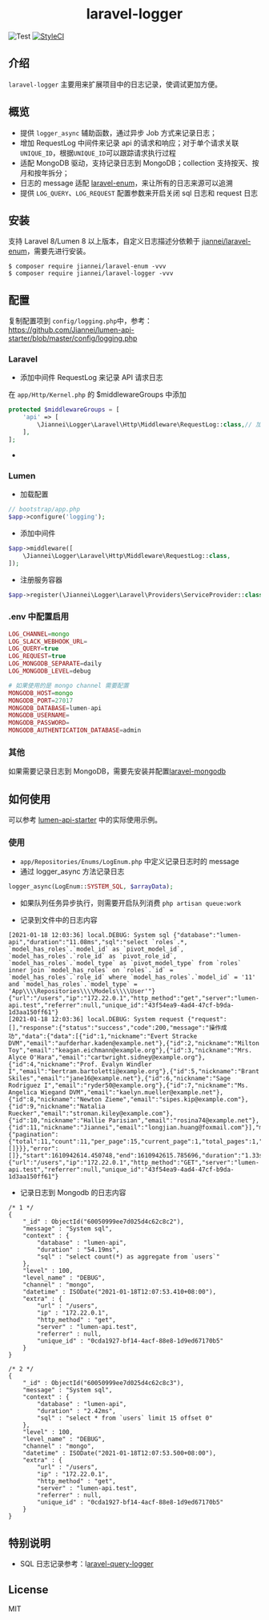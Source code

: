 <h1 align="center"> laravel-logger </h1>

![Test](https://github.com/Jiannei/laravel-logger/workflows/Test/badge.svg)
[![StyleCI](https://github.styleci.io/repos/317144680/shield?branch=main)](https://github.styleci.io/repos/317144680?branch=main)

## 介绍

`laravel-logger` 主要用来扩展项目中的日志记录，使调试更加方便。

## 概览

- 提供 `logger_async` 辅助函数，通过异步 Job 方式来记录日志；
- 增加 RequestLog 中间件来记录 api 的请求和响应；对于单个请求关联 `UNIQUE_ID`，根据`UNIQUE_ID`可以跟踪请求执行过程
- 适配 MongoDB 驱动，支持记录日志到 MongoDB；collection 支持按天、按月和按年拆分；
- 日志的 message 适配 [laravel-enum](https://github.com/Jiannei/laravel-enum)，来让所有的日志来源可以追溯
- 提供 `LOG_QUERY`、`LOG_REQUEST` 配置参数来开启关闭 sql 日志和 request 日志

## 安装

支持 Laravel 8/Lumen 8 以上版本，自定义日志描述分依赖于  [jiannei/laravel-enum](https://github.com/Jiannei/laravel-enum)，需要先进行安装。


```shell
$ composer require jiannei/laravel-enum -vvv
$ composer require jiannei/laravel-logger -vvv
```


## 配置

复制配置项到 `config/logging.php`中，参考：https://github.com/Jiannei/lumen-api-starter/blob/master/config/logging.php

### Laravel

- 添加中间件 RequestLog 来记录 API 请求日志

在 `app/Http/Kernel.php` 的 $middlewareGroups 中添加

```php
protected $middlewareGroups = [
    'api' => [
        \Jiannei\Logger\Laravel\Http\Middleware\RequestLog::class,// 加在这个地方
    ],
];
```

-

### Lumen

- 加载配置

```php
// bootstrap/app.php
$app->configure('logging');
```

- 添加中间件

```php
$app->middleware([
    \Jiannei\Logger\Laravel\Http\Middleware\RequestLog::class,
]);

```

- 注册服务容器

```php
$app->register(\Jiannei\Logger\Laravel\Providers\ServiceProvider::class);
```

### .env 中配置启用

```php
LOG_CHANNEL=mongo
LOG_SLACK_WEBHOOK_URL=
LOG_QUERY=true
LOG_REQUEST=true
LOG_MONGODB_SEPARATE=daily
LOG_MONGODB_LEVEL=debug

# 如果使用的是 mongo channel 需要配置
MONGODB_HOST=mongo
MONGODB_PORT=27017
MONGODB_DATABASE=lumen-api
MONGODB_USERNAME=
MONGODB_PASSWORD=
MONGODB_AUTHENTICATION_DATABASE=admin
```

### 其他

如果需要记录日志到 MongoDB，需要先安装并配置[laravel-mongodb](https://github.com/jenssegers/laravel-mongodb)

## 如何使用

可以参考 [lumen-api-starter](https://github.com/Jiannei/lumen-api-starter) 中的实际使用示例。

### 使用

- `app/Repositories/Enums/LogEnum.php` 中定义记录日志时的 message
- 通过 logger_async 方法记录日志

```php
logger_async(LogEnum::SYSTEM_SQL, $arrayData);
```

- 如果队列任务异步执行，则需要开启队列消费 `php artisan queue:work`

- 记录到文件中的日志内容

```
[2021-01-18 12:03:36] local.DEBUG: System sql {"database":"lumen-api","duration":"11.08ms","sql":"select `roles`.*, `model_has_roles`.`model_id` as `pivot_model_id`, `model_has_roles`.`role_id` as `pivot_role_id`, `model_has_roles`.`model_type` as `pivot_model_type` from `roles` inner join `model_has_roles` on `roles`.`id` = `model_has_roles`.`role_id` where `model_has_roles`.`model_id` = '11' and `model_has_roles`.`model_type` = 'App\\\\Repositories\\\\Models\\\\User'"} {"url":"/users","ip":"172.22.0.1","http_method":"get","server":"lumen-api.test","referrer":null,"unique_id":"43f54ea9-4ad4-47cf-b9da-1d3aa150ff61"}
[2021-01-18 12:03:36] local.DEBUG: System request {"request":[],"response":{"status":"success","code":200,"message":"操作成功","data":{"data":[{"id":1,"nickname":"Evert Stracke DVM","email":"aufderhar.kaden@example.net"},{"id":2,"nickname":"Milton Toy","email":"keagan.eichmann@example.org"},{"id":3,"nickname":"Mrs. Alyce O'Hara","email":"cartwright.sidney@example.org"},{"id":4,"nickname":"Prof. Evalyn Windler I","email":"bertram.bartoletti@example.org"},{"id":5,"nickname":"Brant Skiles","email":"jane16@example.net"},{"id":6,"nickname":"Sage Rodriguez I","email":"ryder50@example.org"},{"id":7,"nickname":"Ms. Angelica Wiegand DVM","email":"kaelyn.mueller@example.net"},{"id":8,"nickname":"Newton Zieme","email":"sipes.kip@example.com"},{"id":9,"nickname":"Natalia Ruecker","email":"stroman.kiley@example.com"},{"id":10,"nickname":"Hallie Parisian","email":"rosina74@example.net"},{"id":11,"nickname":"Jiannei","email":"longjian.huang@foxmail.com"}],"meta":{"pagination":{"total":11,"count":11,"per_page":15,"current_page":1,"total_pages":1,"links":[]}}},"error":[]},"start":1610942614.450748,"end":1610942615.785696,"duration":"1.33s"} {"url":"/users","ip":"172.22.0.1","http_method":"GET","server":"lumen-api.test","referrer":null,"unique_id":"43f54ea9-4ad4-47cf-b9da-1d3aa150ff61"}
```

- 记录日志到 Mongodb 的日志内容

```
/* 1 */
{
    "_id" : ObjectId("60050999ee7d025d4c62c8c2"),
    "message" : "System sql",
    "context" : {
        "database" : "lumen-api",
        "duration" : "54.19ms",
        "sql" : "select count(*) as aggregate from `users`"
    },
    "level" : 100,
    "level_name" : "DEBUG",
    "channel" : "mongo",
    "datetime" : ISODate("2021-01-18T12:07:53.410+08:00"),
    "extra" : {
        "url" : "/users",
        "ip" : "172.22.0.1",
        "http_method" : "get",
        "server" : "lumen-api.test",
        "referrer" : null,
        "unique_id" : "0cda1927-bf14-4acf-88e8-1d9ed67170b5"
    }
}

/* 2 */
{
    "_id" : ObjectId("60050999ee7d025d4c62c8c3"),
    "message" : "System sql",
    "context" : {
        "database" : "lumen-api",
        "duration" : "2.42ms",
        "sql" : "select * from `users` limit 15 offset 0"
    },
    "level" : 100,
    "level_name" : "DEBUG",
    "channel" : "mongo",
    "datetime" : ISODate("2021-01-18T12:07:53.500+08:00"),
    "extra" : {
        "url" : "/users",
        "ip" : "172.22.0.1",
        "http_method" : "get",
        "server" : "lumen-api.test",
        "referrer" : null,
        "unique_id" : "0cda1927-bf14-4acf-88e8-1d9ed67170b5"
    }
}
```

## 特别说明

- SQL 日志记录参考：l[aravel-query-logger](https://github.com/overtrue/laravel-query-logger)

## License

MIT